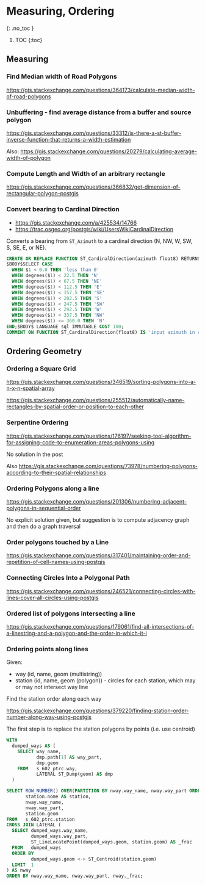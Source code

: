 # Measuring, Ordering
{: .no_toc }

1. TOC
{:toc}

## Measuring

### Find Median width of Road Polygons
<https://gis.stackexchange.com/questions/364173/calculate-median-width-of-road-polygons>

### Unbuffering - find average distance from a buffer and source polygon
<https://gis.stackexchange.com/questions/33312/is-there-a-st-buffer-inverse-function-that-returns-a-width-estimation>

Also: <https://gis.stackexchange.com/questions/20279/calculating-average-width-of-polygon>

### Compute Length and Width of an arbitrary rectangle
<https://gis.stackexchange.com/questions/366832/get-dimension-of-rectangular-polygon-postgis>

### Convert bearing to Cardinal Direction
* <https://gis.stackexchange.com/a/425534/14766>
* <https://trac.osgeo.org/postgis/wiki/UsersWikiCardinalDirection>

Converts a bearing from `ST_Azimuth` to a cardinal direction (N, NW, W, SW, S, SE, E, or NE).

```sql
CREATE OR REPLACE FUNCTION ST_CardinalDirection(azimuth float8) RETURNS character varying AS
$BODY$SELECT CASE
  WHEN $1 < 0.0 THEN 'less than 0'
  WHEN degrees($1) < 22.5 THEN 'N'
  WHEN degrees($1) < 67.5 THEN 'NE'
  WHEN degrees($1) < 112.5 THEN 'E'
  WHEN degrees($1) < 157.5 THEN 'SE'
  WHEN degrees($1) < 202.5 THEN 'S'
  WHEN degrees($1) < 247.5 THEN 'SW'
  WHEN degrees($1) < 292.5 THEN 'W'
  WHEN degrees($1) < 337.5 THEN 'NW'
  WHEN degrees($1) <= 360.0 THEN 'N'
END;$BODY$ LANGUAGE sql IMMUTABLE COST 100;
COMMENT ON FUNCTION ST_CardinalDirection(float8) IS 'input azimuth in radians; returns N, NW, W, SW, S, SE, E, or NE';
```

## Ordering Geometry

### Ordering a Square Grid
<https://gis.stackexchange.com/questions/346519/sorting-polygons-into-a-n-x-n-spatial-array>

<https://gis.stackexchange.com/questions/255512/automatically-name-rectangles-by-spatial-order-or-position-to-each-other>

### Serpentine Ordering
<https://gis.stackexchange.com/questions/176197/seeking-tool-algorithm-for-assigning-code-to-enumeration-areas-polygons-using>

No solution in the post

Also
<https://gis.stackexchange.com/questions/73978/numbering-polygons-according-to-their-spatial-relationships>

### Ordering Polygons along a line
<https://gis.stackexchange.com/questions/201306/numbering-adjacent-polygons-in-sequential-order>

No explicit solution given, but suggestion is to compute adjacency graph and then do a graph traversal

### Order polygons touched by a Line
<https://gis.stackexchange.com/questions/317401/maintaining-order-and-repetition-of-cell-names-using-postgis>

### Connecting Circles Into a Polygonal Path
<https://gis.stackexchange.com/questions/246521/connecting-circles-with-lines-cover-all-circles-using-postgis>

### Ordered list of polygons intersecting a line
<https://gis.stackexchange.com/questions/179061/find-all-intersections-of-a-linestring-and-a-polygon-and-the-order-in-which-it-i>

### Ordering points along lines

Given:
* way (id, name, geom (multistring))
* station (id, name, geom (polygon)) - circles for each station, which may or may not intersect way line

Find the station order along each way

<https://gis.stackexchange.com/questions/379220/finding-station-order-number-along-way-using-postgis>

The first step is to replace the station polygons by points (i.e. use centroid)

```sql
WITH
  dumped_ways AS (
    SELECT way_name,
           dmp.path[1] AS way_part,
           dmp.geom
    FROM   s_602_ptrc.way,
           LATERAL ST_Dump(geom) AS dmp
  )

SELECT ROW_NUMBER() OVER(PARTITION BY nway.way_name, nway.way_part ORDER BY nway._frac) AS id,
       station.nome AS station,
       nway.way_name,
       nway.way_part,
       station.geom
FROM   s_602_ptrc.station
CROSS JOIN LATERAL (
  SELECT dumped_ways.way_name,
         dumped_ways.way_part,
         ST_LineLocatePoint(dumped_ways.geom, station.geom) AS _frac
  FROM   dumped_ways
  ORDER BY
         dumped_ways.geom <-> ST_Centroid(station.geom)
  LIMIT  1
) AS nway
ORDER BY nway.way_name, nway.way_part, nway._frac;
```
